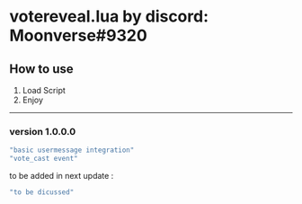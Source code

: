 # votereveal.lua by discord: Moonverse#9320

## How to use
1. Load Script
2. Enjoy

---
### version 1.0.0.0
```lua
"basic usermessage integration"
"vote_cast event"
```

to be added in next update :
```lua
"to be dicussed"
```
